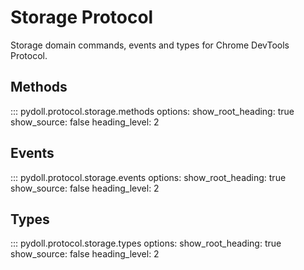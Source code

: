 # Storage Protocol

Storage domain commands, events and types for Chrome DevTools Protocol.

## Methods

::: pydoll.protocol.storage.methods
    options:
      show_root_heading: true
      show_source: false
      heading_level: 2

## Events

::: pydoll.protocol.storage.events
    options:
      show_root_heading: true
      show_source: false
      heading_level: 2

## Types

::: pydoll.protocol.storage.types
    options:
      show_root_heading: true
      show_source: false
      heading_level: 2
